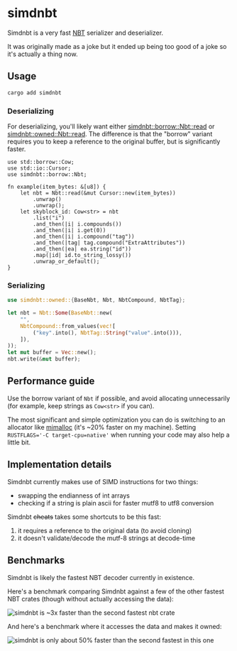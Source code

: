 # simdnbt

Simdnbt is a very fast [NBT](https://minecraft.wiki/w/NBT_format) serializer and deserializer.

It was originally made as a joke but it ended up being too good of a joke so it's actually a thing now.

## Usage

```sh
cargo add simdnbt
```

### Deserializing

For deserializing, you'll likely want either [simdnbt::borrow::Nbt::read](https://docs.rs/simdnbt/latest/simdnbt/borrow/enum.Nbt.html#method.read) or [simdnbt::owned::Nbt::read](https://docs.rs/simdnbt/latest/simdnbt/owned/enum.Nbt.html#method.read).
The difference is that the "borrow" variant requires you to keep a reference to the original buffer, but is significantly faster.

```rust,no_run
use std::borrow::Cow;
use std::io::Cursor;
use simdnbt::borrow::Nbt;

fn example(item_bytes: &[u8]) {
    let nbt = Nbt::read(&mut Cursor::new(item_bytes))
        .unwrap()
        .unwrap();
    let skyblock_id: Cow<str> = nbt
        .list("i")
        .and_then(|i| i.compounds())
        .and_then(|i| i.get(0))
        .and_then(|i| i.compound("tag"))
        .and_then(|tag| tag.compound("ExtraAttributes"))
        .and_then(|ea| ea.string("id"))
        .map(|id| id.to_string_lossy())
        .unwrap_or_default();
}
```

### Serializing

```rust
use simdnbt::owned::{BaseNbt, Nbt, NbtCompound, NbtTag};

let nbt = Nbt::Some(BaseNbt::new(
    "",
    NbtCompound::from_values(vec![
        ("key".into(), NbtTag::String("value".into())),
    ]),
));
let mut buffer = Vec::new();
nbt.write(&mut buffer);
```

## Performance guide

Use the borrow variant of `Nbt` if possible, and avoid allocating unnecessarily (for example, keep strings as `Cow<str>` if you can).

The most significant and simple optimization you can do is switching to an allocator like [mimalloc](https://docs.rs/mimalloc/latest/mimalloc/) (it's ~20% faster on my machine). Setting `RUSTFLAGS='-C target-cpu=native'` when running your code may also help a little bit.

## Implementation details

Simdnbt currently makes use of SIMD instructions for two things:
- swapping the endianness of int arrays
- checking if a string is plain ascii for faster mutf8 to utf8 conversion

Simdnbt ~~cheats~~ takes some shortcuts to be this fast:
1. it requires a reference to the original data (to avoid cloning)
2. it doesn't validate/decode the mutf-8 strings at decode-time

## Benchmarks

Simdnbt is likely the fastest NBT decoder currently in existence.

Here's a benchmark comparing Simdnbt against a few of the other fastest NBT crates (though without actually accessing the data):

![simdnbt is ~3x faster than the second fastest nbt crate](https://github.com/azalea-rs/simdnbt/assets/27899617/03a4f916-d162-4a23-aa1a-12f1b11dc903)

And here's a benchmark where it accesses the data and makes it owned:

![simdnbt is only about 50% faster than the second fastest in this one](https://github.com/azalea-rs/simdnbt/assets/27899617/9d716c39-3bff-4703-99d7-2bec91c6b205)
